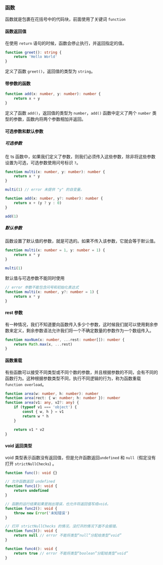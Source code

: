 ### 函数

函数就是包裹在花括号中的代码块，前面使用了关键词 `function`

#### 函数返回值

在使用 `return` 语句的时候，函数会停止执行，并返回指定的值。

```ts
function greet(): string {
    return 'Hello World'
}
```

定义了函数 `greet()`，返回值的类型为 `string`。

#### 带参数的函数

```ts
function add(x: number, y: number): number {
    return x + y
}
```

定义了函数 `add()`，返回值的类型为 `number`，`add()` 函数中定义了两个 `number` 类型的参数，函数内将两个参数相加并返回。

#### 可选参数和默认参数

##### 可选参数

在 ts 函数中，如果我们定义了参数，则我们必须传入这些参数，除非将这些参数设置为可选，可选参数使用问号标识 `?`。

```ts
function multi(x: number, y: number): number {
    return x * y
}

multi(1) // error 未提供 "y" 的自变量。

function add(x: number, y?: number): number {
    return x + (y ? y : 0)
}

add(1)
```

##### 默认参数

函数设置了默认值的参数，就是可选的。如果不传入该参数，它就会等于默认值。

```ts
function multi(x: number = 1, y: number = 1) {
    return x * y
}

multi(1)
```

默认值与可选参数不能同时使用

```ts
// error 参数不能包含问号和初始化表达式
function multi(x: number, y?: number = 1) {
    return x * y
}
```

#### rest 参数

有一种情况，我们不知道要向函数传入多少个参数，这时候我们就可以使用剩余参数来定义，剩余参数语法允许我们将一个不确定数量的参数作为一个数组传入。

```ts
function maxNum(x: number, ...rest: number[]): number {
    return Math.max(x, ...rest)
}
```

#### 函数重载

有些函数可以接受不同类型或不同个数的参数，并且根据参数的不同，会有不同的函数行为。这种根据参数类型不同，执行不同逻辑的行为，称为函数重载 `function overload`。

```ts
function area(w: number, h: number): number
function area(rect: { w: number; h: number }): number
function area(v1: any, v2?: any) {
    if (typeof v1 === 'object') {
        const { w, h } = v1
        return w * h
    }

    return v1 * v2
}
```

#### void 返回类型

void 类型表示函数没有返回值，但是允许函数返回`undefined` 和 `null`（假定没有打开 `strictNullChecks`) 。

```ts
function func(): void {}

// 允许函数返回 undefined
function func1(): void {
    return undefined
}

// 函数的运行结果如果是抛出错误，也允许将返回值写成void。
function func2(): void {
    throw new Error('未知错误')
}

// 打开 strictNullChecks 的情况，没打开的情况下面不会报错。
function func3(): void {
    return null // error 不能将类型“null”分配给类型“void”
}

function func4(): void {
    return true // error 不能将类型“boolean”分配给类型“void”
}
```
